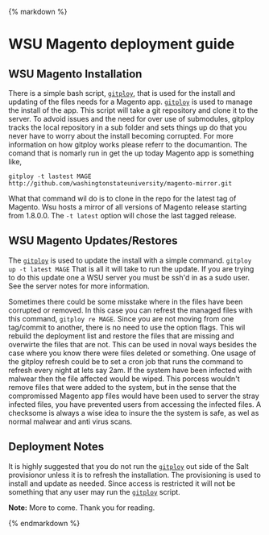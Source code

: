 {% markdown %}
# WSU Magento deployment guide

## WSU Magento Installation
There is a simple bash script, [`gitploy`](https://github.com/jeremyBass/gitploy), that is used for the install and updating of the files needs for a Magento app.  [`gitploy`](https://github.com/jeremyBass/gitploy) is used to manage the install of the app.  This script will take a git repository and clone it to the server.  To advoid issues and the need for over use of submodules, gitploy tracks the local repository in a sub folder and sets things up do that you never have to worry about the install becoming corrupted.  For more information on how gitploy works please referr to the documantion.  The comand that is nomarly run in get the up today Magento app is something like,

`gitploy -t lastest MAGE http://github.com/washingtonstateuniversity/magento-mirror.git`

What that command wil do is to clone in the repo for the latest tag of Magento.  Wsu hosts a mirror of all versions of Magento release starting from 1.8.0.0.  The `-t latest` option will chose the last tagged release.

## WSU Magento Updates/Restores
The [`gitploy`](https://github.com/jeremyBass/gitploy) is used to update the install with a simple command.  `gitploy up -t latest MAGE`  That is all it will take to run the update.  If you are trying to do this update one a WSU server you must be ssh'd in as a sudo user.  See the server notes for more information. 

Sometimes there could be some misstake where in the files have been corrupted or removed.  In this case you can refrest the managed files with this command, `gitploy re MAGE`.  Since you are not moving from one tag/commit to another, there is no need to use the option flags.  This wil rebuild the deployment list and restore the files that are missing and overwirte the files that are not.  This can be used in noval ways besides the case where you know there were files deleted or something.  One usage of the gitploy refresh could be to set a cron job that runs the command to refresh every night at lets say 2am.  If the system have been infected with malwear then the file affected would be wiped.  This porcess wouldn't remove files that were added to the system, but in the sense that the compromissed Magento app files would have been used to server the stray infected files, you have prevented users from accessing the infected files.  A checksome is always a wise idea to insure the the system is safe, as wel as normal malwear and anti virus scans.

## Deployment Notes
It is highly suggested that you do not run the [`gitploy`](https://github.com/jeremyBass/gitploy) out side of the Salt provisionor unless it is to refresh the installation.  The provisioning is used to install and update as needed.  Since access is restricted it will not be something that any user may run the [`gitploy`](https://github.com/jeremyBass/gitploy) script.

**Note:** More to come. Thank you for reading.
	
{% endmarkdown %}
